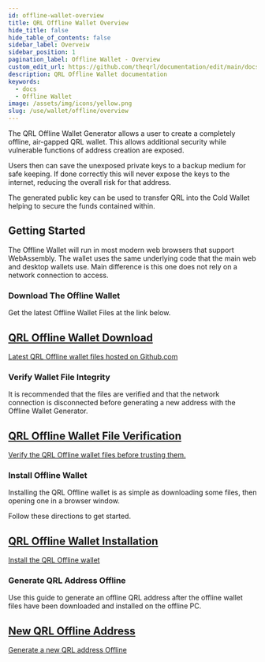 ```yaml
---
id: offline-wallet-overview
title: QRL Offline Wallet Overview
hide_title: false
hide_table_of_contents: false
sidebar_label: Overveiw
sidebar_position: 1
pagination_label: Offline Wallet - Overview
custom_edit_url: https://github.com/theqrl/documentation/edit/main/docs/Use/Wallet/Offline/offline-wallet.md
description: QRL Offline Wallet documentation
keywords:
  - docs
  - Offline Wallet
image: /assets/img/icons/yellow.png
slug: /use/wallet/offline/overview
---
```


The QRL Offline Wallet Generator allows a user to create a completely offline, air-gapped QRL wallet. This allows additional security while vulnerable functions of address creation are exposed. 

Users then can save the unexposed private keys to a backup medium for safe keeping. If done correctly this will never expose the keys to the internet, reducing the overall risk for that address.

The generated public key can be used to transfer QRL into the Cold Wallet helping to secure the funds contained within. 

## Getting Started

The Offline Wallet will run in most modern web browsers that support WebAssembly. The wallet uses the same underlying code that the main web and desktop wallets use. Main difference is this one does not rely on a network connection to access.

### Download The Offline Wallet


Get the latest Offline Wallet Files at the link below. 

<span>
  <section class="row list_node_modules-@docusaurus-theme-classic-lib-theme-DocCategoryGeneratedIndexPage-styles-module">
        <article class="col col--12 margin-bottom--md">
            <a class="card padding--md cardContainer_node_modules-@docusaurus-theme-classic-lib-theme-DocCard-styles-module" href="https://github.com/theQRL/offline-wallet-generator/releases/latest">
                <h2 class="text--truncate cardTitle_node_modules-@docusaurus-theme-classic-lib-theme-DocCard-styles-module" title="QRL Desktop Wallet Download">
                    QRL Offline Wallet Download
                </h2>
                <p class="text--truncate cardDescription_node_modules-@docusaurus-theme-classic-lib-theme-DocCard-styles-module" 
               title="QRL desktop wallet files">
                    Latest QRL Offline wallet files hosted on Github.com
                </p>
            </a>
        </article>
    </section>
</span>


### Verify Wallet File Integrity

It is recommended that the files are verified and that the network connection is disconnected before generating a new address with the Offline Wallet Generator.


<span>
  <section class="row list_node_modules-@docusaurus-theme-classic-lib-theme-DocCategoryGeneratedIndexPage-styles-module">
        <article class="col col--12 margin-bottom--md">
            <a class="card padding--md cardContainer_node_modules-@docusaurus-theme-classic-lib-theme-DocCard-styles-module" href="/use/wallet/offline/verify">
                <h2 class="text--truncate cardTitle_node_modules-@docusaurus-theme-classic-lib-theme-DocCard-styles-module" title="QRL Desktop Wallet Download">
                    QRL Offline Wallet File Verification
                </h2>
                <p class="text--truncate cardDescription_node_modules-@docusaurus-theme-classic-lib-theme-DocCard-styles-module" 
               title="QRL desktop wallet files">
                    Verify the QRL Offline wallet files before trusting them.
                </p>
            </a>
        </article>
    </section>
</span>


### Install Offline Wallet

Installing the QRL Offline wallet is as simple as downloading some files, then opening one in a browser window. 

Follow these directions to get started.  

<span>
  <section class="row list_node_modules-@docusaurus-theme-classic-lib-theme-DocCategoryGeneratedIndexPage-styles-module">
        <article class="col col--12 margin-bottom--md">
            <a class="card padding--md cardContainer_node_modules-@docusaurus-theme-classic-lib-theme-DocCard-styles-module" href="/use/wallet/offline/install">
                <h2 class="text--truncate cardTitle_node_modules-@docusaurus-theme-classic-lib-theme-DocCard-styles-module" title="QRL Desktop Wallet Download">
                    QRL Offline Wallet Installation
                </h2>
                <p class="text--truncate cardDescription_node_modules-@docusaurus-theme-classic-lib-theme-DocCard-styles-module" 
               title="QRL desktop wallet files">
                    Install the QRL Offline wallet
                </p>
            </a>
        </article>
    </section>
</span>

### Generate QRL Address Offline

Use this guide to generate an offline QRL address after the offline wallet files have been downloaded and installed on the offline PC.

<span>
  <section class="row list_node_modules-@docusaurus-theme-classic-lib-theme-DocCategoryGeneratedIndexPage-styles-module">
        <article class="col col--12 margin-bottom--md">
            <a class="card padding--md cardContainer_node_modules-@docusaurus-theme-classic-lib-theme-DocCard-styles-module" href="/use/wallet/offline/new">
                <h2 class="text--truncate cardTitle_node_modules-@docusaurus-theme-classic-lib-theme-DocCard-styles-module" title="QRL Desktop Wallet Download">
                    New QRL Offline Address
                </h2>
                <p class="text--truncate cardDescription_node_modules-@docusaurus-theme-classic-lib-theme-DocCard-styles-module" 
               title="QRL desktop wallet files">
                    Generate a new QRL address Offline
                </p>
            </a>
        </article>
    </section>
</span>



